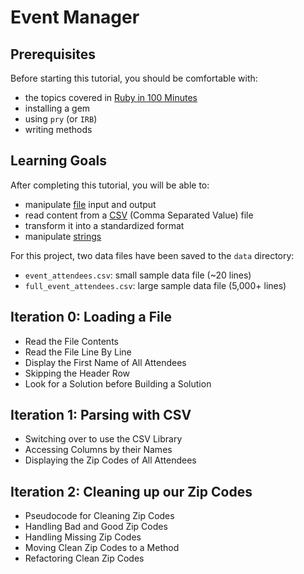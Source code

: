 # Event Manager

<!-- Turing Backend Module 1: [Lesson Link](https://curriculum.turing.edu/module1/projects/eventmanager) -->

## Prerequisites
Before starting this tutorial, you should be comfortable with:

 * the topics covered in [Ruby in 100 Minutes](http://tutorials.jumpstartlab.com/projects/ruby_in_100_minutes.html)
 * installing a gem
 * using `pry` (or `IRB`)
 * writing methods

## Learning Goals
After completing this tutorial, you will be able to:

 * manipulate [file](http://rubydoc.info/stdlib/core/File) input and output
 * read content from a [CSV](http://rubydoc.info/stdlib/csv/file/README.rdoc) (Comma Separated Value) file
 * transform it into a standardized format
 * manipulate [strings](http://rubydoc.info/stdlib/core/String)

For this project, two data files have been saved to the `data` directory:

 * `event_attendees.csv`: small sample data file (~20 lines)
 * `full_event_attendees.csv`: large sample data file (5,000+ lines)

## Iteration 0: Loading a File
 * Read the File Contents
 * Read the File Line By Line
 * Display the First Name of All Attendees
 * Skipping the Header Row
 * Look for a Solution before Building a Solution

## Iteration 1: Parsing with CSV
 * Switching over to use the CSV Library
 * Accessing Columns by their Names
 * Displaying the Zip Codes of All Attendees

## Iteration 2: Cleaning up our Zip Codes
 * Pseudocode for Cleaning Zip Codes
 * Handling Bad and Good Zip Codes
 * Handling Missing Zip Codes
 * Moving Clean Zip Codes to a Method
 * Refactoring Clean Zip Codes
